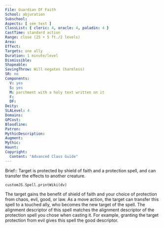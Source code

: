 ```yaml
---
File: Guardian Of Faith
School: abjuration
Subschool: 
Aspects: [ see text ]
ClassList: { cleric: 4, oracle: 4, paladin: 4 }
CastTime: standard action
Range: close (25 + 5 ft./2 levels)
Area: 
Effect: 
Targets: one ally
Duration: 1 minute/level
Dismissible: 
Shapeable: 
SavingThrow: Will negates (harmless)
SR: no
Components:
  V: yes
  S: yes
  M: parchment with a holy text written on it
  F: 
  DF: 
Deity: 
SLALevel: 4
Domains: 
GPCost: 
Bloodline: 
Patron: 
MythicDescription: 
Augment: 
Mythic: 
Haunt: 
Copyright:
  Content: "Advanced Class Guide"
---
```

Brief:: Target is protected by shield of faith and a protection spell, and can transfer the effects to another creature.

```dataviewjs
customJS.Spell.printWiki(dv)
```

The target gains the benefit of shield of faith and your choice of protection from chaos, evil, good, or law. As a move action, the target can transfer this spell to a touched ally, who becomes the new target of the spell.  The alignment descriptor of this spell matches the alignment descriptor of the protection spell you chose when casting it. For example, granting the target protection from evil gives this spell the good descriptor.
